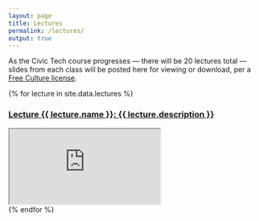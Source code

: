 ```yaml
---
layout: page
title: Lectures
permalink: /lectures/
output: true
---
```

<p>
	As the Civic Tech course progresses &#8212; there will be 20 lectures total &#8212; slides from each class will be posted here for viewing or download, per a <a href="http://creativecommons.org/licenses/by-sa/4.0/">Free Culture license</a>. 
</p>


{% for lecture in site.data.lectures %}
<h3>
	<a name="{{ lecture.name }}" href="https://drive.google.com/uc?id={{ lecture.id }}&export=download"  onclick="ga('send', 'event', 'PDF', 'Download', '{{ lecture.description }}');">
	 <strong>Lecture {{ lecture.name }}:</strong> 	{{ lecture.description }}</a>
</h3>
<div class="resp-container">
   <iframe class="resp-iframe" 
   src="https://drive.google.com/file/d/{{ lecture.id }}/preview"></iframe>
</div>
{% endfor %}


<p> 
	
</p>